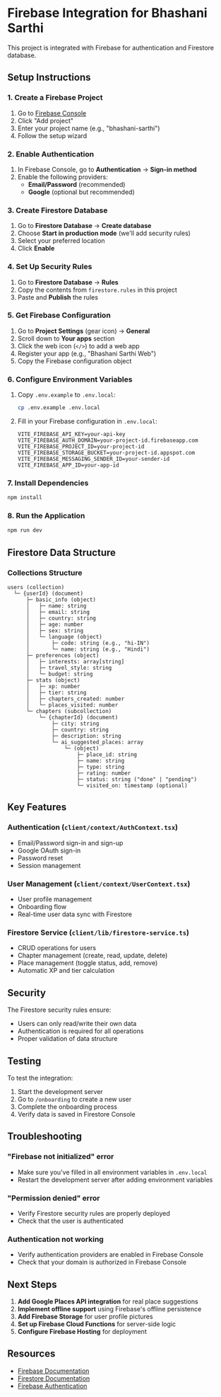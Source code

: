 # Firebase Integration for Bhashani Sarthi

This project is integrated with Firebase for authentication and Firestore database.

## Setup Instructions

### 1. Create a Firebase Project

1. Go to [Firebase Console](https://console.firebase.google.com/)
2. Click "Add project"
3. Enter your project name (e.g., "bhashani-sarthi")
4. Follow the setup wizard

### 2. Enable Authentication

1. In Firebase Console, go to **Authentication** → **Sign-in method**
2. Enable the following providers:
   - **Email/Password** (recommended)
   - **Google** (optional but recommended)

### 3. Create Firestore Database

1. Go to **Firestore Database** → **Create database**
2. Choose **Start in production mode** (we'll add security rules)
3. Select your preferred location
4. Click **Enable**

### 4. Set Up Security Rules

1. Go to **Firestore Database** → **Rules**
2. Copy the contents from `firestore.rules` in this project
3. Paste and **Publish** the rules

### 5. Get Firebase Configuration

1. Go to **Project Settings** (gear icon) → **General**
2. Scroll down to **Your apps** section
3. Click the web icon (`</>`) to add a web app
4. Register your app (e.g., "Bhashani Sarthi Web")
5. Copy the Firebase configuration object

### 6. Configure Environment Variables

1. Copy `.env.example` to `.env.local`:
   ```bash
   cp .env.example .env.local
   ```

2. Fill in your Firebase configuration in `.env.local`:
   ```env
   VITE_FIREBASE_API_KEY=your-api-key
   VITE_FIREBASE_AUTH_DOMAIN=your-project-id.firebaseapp.com
   VITE_FIREBASE_PROJECT_ID=your-project-id
   VITE_FIREBASE_STORAGE_BUCKET=your-project-id.appspot.com
   VITE_FIREBASE_MESSAGING_SENDER_ID=your-sender-id
   VITE_FIREBASE_APP_ID=your-app-id
   ```

### 7. Install Dependencies

```bash
npm install
```

### 8. Run the Application

```bash
npm run dev
```

## Firestore Data Structure

### Collections Structure

```
users (collection)
  └─ {userId} (document)
      ├─ basic_info (object)
      │   ├─ name: string
      │   ├─ email: string
      │   ├─ country: string
      │   ├─ age: number
      │   ├─ sex: string
      │   └─ language (object)
      │       ├─ code: string (e.g., "hi-IN")
      │       └─ name: string (e.g., "Hindi")
      ├─ preferences (object)
      │   ├─ interests: array[string]
      │   ├─ travel_style: string
      │   └─ budget: string
      ├─ stats (object)
      │   ├─ xp: number
      │   ├─ tier: string
      │   ├─ chapters_created: number
      │   └─ places_visited: number
      └─ chapters (subcollection)
          └─ {chapterId} (document)
              ├─ city: string
              ├─ country: string
              ├─ description: string
              └─ ai_suggested_places: array
                  └─ (object)
                      ├─ place_id: string
                      ├─ name: string
                      ├─ type: string
                      ├─ rating: number
                      ├─ status: string ("done" | "pending")
                      └─ visited_on: timestamp (optional)
```

## Key Features

### Authentication (`client/context/AuthContext.tsx`)
- Email/Password sign-in and sign-up
- Google OAuth sign-in
- Password reset
- Session management

### User Management (`client/context/UserContext.tsx`)
- User profile management
- Onboarding flow
- Real-time user data sync with Firestore

### Firestore Service (`client/lib/firestore-service.ts`)
- CRUD operations for users
- Chapter management (create, read, update, delete)
- Place management (toggle status, add, remove)
- Automatic XP and tier calculation

## Security

The Firestore security rules ensure:
- Users can only read/write their own data
- Authentication is required for all operations
- Proper validation of data structure

## Testing

To test the integration:

1. Start the development server
2. Go to `/onboarding` to create a new user
3. Complete the onboarding process
4. Verify data is saved in Firestore Console

## Troubleshooting

### "Firebase not initialized" error
- Make sure you've filled in all environment variables in `.env.local`
- Restart the development server after adding environment variables

### "Permission denied" error
- Verify Firestore security rules are properly deployed
- Check that the user is authenticated

### Authentication not working
- Verify authentication providers are enabled in Firebase Console
- Check that your domain is authorized in Firebase Console

## Next Steps

1. **Add Google Places API integration** for real place suggestions
2. **Implement offline support** using Firebase's offline persistence
3. **Add Firebase Storage** for user profile pictures
4. **Set up Firebase Cloud Functions** for server-side logic
5. **Configure Firebase Hosting** for deployment

## Resources

- [Firebase Documentation](https://firebase.google.com/docs)
- [Firestore Documentation](https://firebase.google.com/docs/firestore)
- [Firebase Authentication](https://firebase.google.com/docs/auth)
